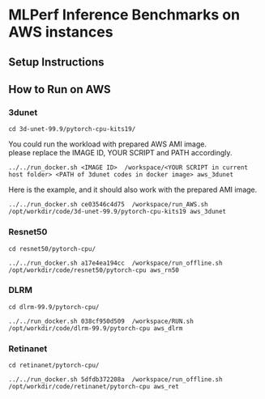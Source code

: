 # MLPerf Inference Benchmarks on AWS instances

## Setup Instructions



## How to Run on AWS

### 3dunet

```
cd 3d-unet-99.9/pytorch-cpu-kits19/
```

You could run the workload with prepared AWS AMI image.  
please replace the IMAGE ID, YOUR SCRIPT and PATH accordingly.
```
../../run_docker.sh <IMAGE ID>  /workspace/<YOUR SCRIPT in current host folder> <PATH of 3dunet codes in docker image> aws_3dunet
```
Here is the example, and it should also work with the prepared AMI image.
```
../../run_docker.sh ce03546c4d75  /workspace/run_AWS.sh /opt/workdir/code/3d-unet-99.9/pytorch-cpu-kits19 aws_3dunet
```

### Resnet50

```
cd resnet50/pytorch-cpu/
```
```
../../run_docker.sh a17e4ea194cc  /workspace/run_offline.sh  /opt/workdir/code/resnet50/pytorch-cpu aws_rn50
```

### DLRM

```
cd dlrm-99.9/pytorch-cpu/
```
```
../../run_docker.sh 038cf950d509  /workspace/RUN.sh  /opt/workdir/code/dlrm-99.9/pytorch-cpu aws_dlrm
```

### Retinanet

```
cd retinanet/pytorch-cpu/
```
```
../../run_docker.sh 5dfdb372208a  /workspace/run_offline.sh  /opt/workdir/code/retinanet/pytorch-cpu aws_ret
```
